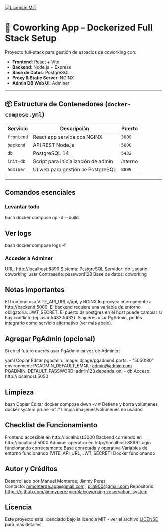 [![License: MIT](https://img.shields.io/badge/License-MIT-yellow.svg)](https://opensource.org/licenses/MIT)
# 🏢 Coworking App – Dockerized Full Stack Setup

Proyecto full-stack para gestión de espacios de coworking con:

-  **Frontend**: React + Vite
-  **Backend**: Node.js + Express
-  **Base de Datos**: PostgreSQL
-  **Proxy & Static Server**: NGINX
-  **Admin DB Web UI**: Adminer

---

## 📦 Estructura de Contenedores (`docker-compose.yml`)

| Servicio   | Descripción                             | Puerto     |
|------------|------------------------------------------|------------|
| `frontend` | React app servida con NGINX              | `3000`     |
| `backend`  | API REST Node.js                         | `5000`     |
| `db`       | PostgreSQL 14                            | `5432`     |
| `init-db`  | Script para inicialización de admin      | _interno_  |
| `adminer`  | UI web para gestión de PostgreSQL        | `8899`     |

---

##  Comandos esenciales

### Levantar todo

bash
docker compose up -d --build

## Ver logs
bash
docker compose logs -f

### Acceder a Adminer

URL: http://localhost:8899
Sistema: PostgreSQL
Servidor: db
Usuario: coworking_user
Contraseña: password123
Base de datos: coworking

## Notas importantes

El frontend usa VITE_API_URL=/api, y NGINX lo proxyea internamente a http://backend:5000.
El backend requiere una variable de entorno obligatoria: JWT_SECRET.
El puerto de postgres en el host puede cambiar si hay conflicto (ej. usar 5433:5432).
Si querés usar PgAdmin, podés integrarlo como servicio alternativo (ver más abajo).

## Agregar PgAdmin (opcional)
Si en el futuro querés usar PgAdmin en vez de Adminer:

yaml
Copiar
Editar
pgadmin:
  image: dpage/pgadmin4
  ports:
    - "5050:80"
  environment:
    PGADMIN_DEFAULT_EMAIL: admin@admin.com
    PGADMIN_DEFAULT_PASSWORD: admin123
  depends_on:
    - db
Acceso: http://localhost:5050

## Limpieza
bash
Copiar
Editar
docker compose down -v  # Detiene y borra volúmenes
docker system prune -af # Limpia imágenes/volúmenes no usados

## Checklist de Funcionamiento
 Frontend accesible en http://localhost:3000
 Backend corriendo en http://localhost:5000
 Adminer operativo en http://localhost:8899
 Login funcionando correctamente
 Base conectada y operativa
 Variables de entorno funcionando (VITE_API_URL, JWT_SECRET)
 Docker funcionando 

 ##  Autor y Créditos
Desarrollado por Manuel Monterde; Jimmy Perez  
Contacto: mmonterde.app@gmail.com  ; pila900@gmail.com
Repositorio: https://github.com/jimmyperezpierola/coworking-reservation-system

## Licencia
Este proyecto está licenciado bajo la licencia MIT - ver el archivo [LICENSE](LICENSE) para más detalles.


